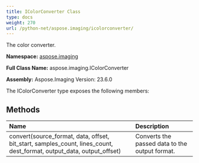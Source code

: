 ```yaml
---
title: IColorConverter Class
type: docs
weight: 270
url: /python-net/aspose.imaging/icolorconverter/
---
```


The color converter.

**Namespace:** [aspose.imaging](/imaging/python-net/aspose.imaging/)

**Full Class Name:** aspose.imaging.IColorConverter

**Assembly:**  Aspose.Imaging Version: 23.6.0

The IColorConverter type exposes the following members:
## **Methods**
|**Name**|**Description**|
| :- | :- |
|convert(source_format, data, offset, bit_start, samples_count, lines_count, dest_format, output_data, output_offset)|Converts the passed data to the output format.|
